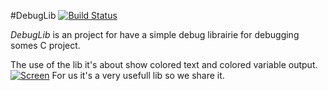 #DebugLib                           [![Build Status](https://travis-ci.org/MajorTom327/DebugLib.svg?branch=master)](https://travis-ci.org/MajorTom327/DebugLib)

*DebugLib* is an project for have a simple debug librairie for debugging somes C project.

The use of the lib it's about show colored text and colored variable output.
[![Screen](http://img15.hostingpics.net/pics/566729ScreenShot20160822at125431AM.png)](http://img15.hostingpics.net/pics/566729ScreenShot20160822at125431AM.png)
For us it's a very usefull lib so we share it.
